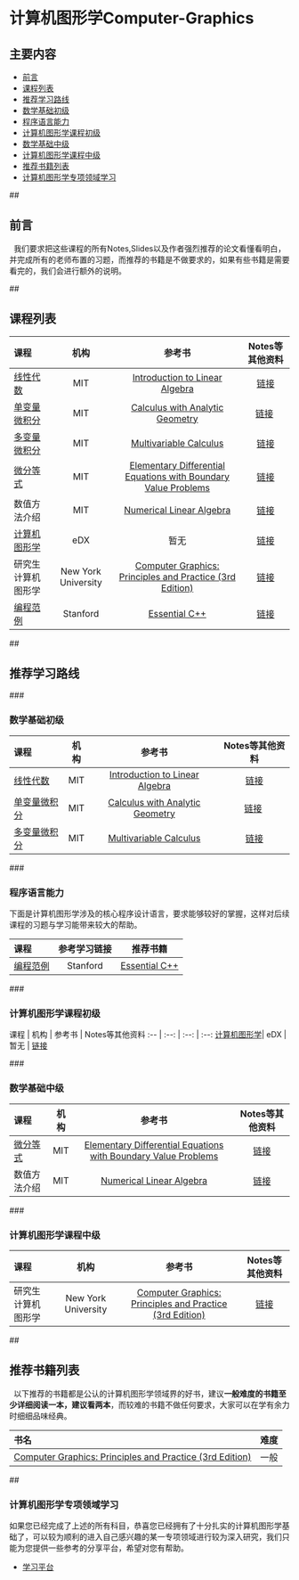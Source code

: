 # 计算机图形学Computer-Graphics

## 主要内容
- [前言](#preparation) 
- [课程列表](#curriculum)
- [推荐学习路线](#learning_route)
 - [数学基础初级](#math_basic)
 - [程序语言能力](#programming_basic) 
 - [计算机图形学课程初级](#computer_graphics_basic)
 - [数学基础中级](#math_median)
 - [计算机图形学课程中级](#computer_graphics_median)
 
- [推荐书籍列表](#booklists)
- [计算机图形学专项领域学习](#special_learning)

##<h2 id="preparation">前言</h2>
   我们要求把这些课程的所有Notes,Slides以及作者强烈推荐的论文看懂看明白，并完成所有的老师布置的习题，而推荐的书籍是不做要求的，如果有些书籍是需要看完的，我们会进行额外的说明。

##<h2 id="curriculum">课程列表</h2>

课程 | 机构 | 参考书 | Notes等其他资料
:-- | :--: | :--: | :--:
[线性代数](http://open.163.com/special/opencourse/daishu.html)| MIT | [Introduction to Linear Algebra](http://math.mit.edu/~gs/linearalgebra/) |  [链接](https://ocw.mit.edu/courses/mathematics/18-06-linear-algebra-spring-2010/study-materials/)
[单变量微积分](http://open.163.com/movie/2006/8/M/L/M6GLI5A07_M6GLJH1ML.html) |  MIT | [Calculus with Analytic Geometry](https://www.amazon.com/exec/obidos/ASIN/0070576424/ref=nosim/mitopencourse-20)  | [链接](https://ocw.mit.edu/courses/mathematics/18-01-single-variable-calculus-fall-2006/) 
[多变量微积分](http://open.163.com/special/opencourse/multivariable.html)  |  MIT | [Multivariable Calculus](https://www.amazon.com/exec/obidos/ASIN/0130339679/ref=nosim/mitopencourse-20) | [链接](https://ocw.mit.edu/courses/mathematics/18-02-multivariable-calculus-fall-2007/)
[微分等式](https://ocw.mit.edu/courses/mathematics/18-03-differential-equations-spring-2010/index.htm)| MIT | [Elementary Differential Equations with Boundary Value Problems](https://www.amazon.com/exec/obidos/ASIN/0136006132/ref=nosim/mitopencourse-20) | [链接](https://www.youtube.com/watch?v=XDhJ8lVGbl8&list=PLEC88901EBADDD980)
数值方法介绍| MIT | [Numerical Linear Algebra](https://www.amazon.com/exec/obidos/ASIN/0898713617/ref=nosim/mitopencourse-20) | [链接](https://ocw.mit.edu/courses/mathematics/18-335j-introduction-to-numerical-methods-fall-2004/index.htm)
[计算机图形学](https://www.edx.org/course/computer-graphics-uc-san-diegox-cse167x-1)| eDX | 暂无 | [链接](https://www.edx.org/course/computer-graphics-uc-san-diegox-cse167x-1#!)
研究生计算机图形学| New York University | [Computer Graphics: Principles and Practice (3rd Edition)](https://www.amazon.com/Computer-Graphics-Principles-Practice-Edition/dp/0321399528) | [链接](https://mrl.nyu.edu/~perlin/courses/fall2015/)
[编程范例](https://see.stanford.edu/Course/CS107) | Stanford | [Essential C++](https://www.amazon.com/Essential-C-Stanley-B-Lippman/dp/0201485184) | [链接](https://see.stanford.edu/Course/CS107)

##<h2 id="learning_route">推荐学习路线</h2>
###<h3 id="math_basic">数学基础初级</h3>

课程 | 机构 | 参考书 | Notes等其他资料
:-- | :--: | :--: | :--:
[线性代数](http://open.163.com/special/opencourse/daishu.html)| MIT | [Introduction to Linear Algebra](http://math.mit.edu/~gs/linearalgebra/) |  [链接](https://ocw.mit.edu/courses/mathematics/18-06-linear-algebra-spring-2010/study-materials/)
[单变量微积分](http://open.163.com/movie/2006/8/M/L/M6GLI5A07_M6GLJH1ML.html) |  MIT | [Calculus with Analytic Geometry](https://www.amazon.com/exec/obidos/ASIN/0070576424/ref=nosim/mitopencourse-20)  | [链接](https://ocw.mit.edu/courses/mathematics/18-01-single-variable-calculus-fall-2006/) 
[多变量微积分](http://open.163.com/special/opencourse/multivariable.html)  |  MIT | [Multivariable Calculus](https://www.amazon.com/exec/obidos/ASIN/0130339679/ref=nosim/mitopencourse-20) | [链接](https://ocw.mit.edu/courses/mathematics/18-02-multivariable-calculus-fall-2007/)

###<h3 id="programming_basic">程序语言能力</h3>
   下面是计算机图形学涉及的核心程序设计语言，要求能够较好的掌握，这样对后续课程的习题与学习能带来较大的帮助。

课程 | 参考学习链接 | 推荐书籍
:-- | :--: | :--:
[编程范例](https://see.stanford.edu/Course/CS107) | Stanford | [Essential C++](https://www.amazon.com/Essential-C-Stanley-B-Lippman/dp/0201485184) | [链接](https://see.stanford.edu/Course/CS107)

###<h3 id="computer_graphics_basic">计算机图形学课程初级</h3>
课程 | 机构 | 参考书 | Notes等其他资料
:-- | :--: | :--: | :--:
[计算机图形学](https://www.edx.org/course/computer-graphics-uc-san-diegox-cse167x-1)| eDX | 暂无 | [链接](https://www.edx.org/course/computer-graphics-uc-san-diegox-cse167x-1#!)

###<h3 id="math_median">数学基础中级</h3>

课程 | 机构 | 参考书 | Notes等其他资料
:-- | :--: | :--: | :--:
[微分等式](https://ocw.mit.edu/courses/mathematics/18-03-differential-equations-spring-2010/index.htm)| MIT | [Elementary Differential Equations with Boundary Value Problems](https://www.amazon.com/exec/obidos/ASIN/0136006132/ref=nosim/mitopencourse-20) | [链接](https://www.youtube.com/watch?v=XDhJ8lVGbl8&list=PLEC88901EBADDD980)
数值方法介绍| MIT | [Numerical Linear Algebra](https://www.amazon.com/exec/obidos/ASIN/0898713617/ref=nosim/mitopencourse-20) | [链接](https://ocw.mit.edu/courses/mathematics/18-335j-introduction-to-numerical-methods-fall-2004/index.htm)

###<h3 id="computer_graphics_median">计算机图形学课程中级</h3>

课程 | 机构 | 参考书 | Notes等其他资料
:-- | :--: | :--: | :--:
研究生计算机图形学| New York University | [Computer Graphics: Principles and Practice (3rd Edition)](https://www.amazon.com/Computer-Graphics-Principles-Practice-Edition/dp/0321399528) | [链接](https://mrl.nyu.edu/~perlin/courses/fall2015/)

##<h2 id="booklists">推荐书籍列表</h2>
   以下推荐的书籍都是公认的计算机图形学领域界的好书，建议**一般难度的书籍至少详细阅读一本，建议看两本**，而较难的书籍不做任何要求，大家可以在学有余力时细细品味经典。

书名 | 难度
:-- | :--: 
[Computer Graphics: Principles and Practice (3rd Edition)](https://www.amazon.com/Computer-Graphics-Principles-Practice-Edition/dp/0321399528) | 一般

##<h3 id="special_learning">计算机图形学专项领域学习</h3>
如果您已经完成了上述的所有科目，恭喜您已经拥有了十分扎实的计算机图形学基础了，可以较为顺利的进入自己感兴趣的某一专项领域进行较为深入研究，我们只能为您提供一些参考的分享平台，希望对您有帮助。
- [学习平台](https://github.com/ericjang/awesome-graphics)





